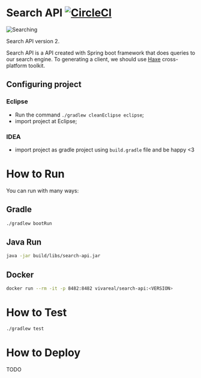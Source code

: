 # Search API [![CircleCI](https://circleci.com/gh/VivaReal/search-api/tree/master.svg?&style=shield&circle-token=ba04762cae23d66aa73b715ef66562f0928dfafb)](https://circleci.com/gh/VivaReal/search-api/tree/master)

![Searching](https://github.com/VivaReal/search-api/raw/master/src/main/resources/static/house-search.jpg "House Searching")

Search API version 2.

Search API is a API created with Spring boot framework that does queries to our search engine. To generating a client, we should use [Haxe](https://haxe.org) cross-platform toolkit.

## Configuring project

### Eclipse

- Run the command `./gradlew cleanEclipse eclipse`;
- import project at Eclipse;

### IDEA

- import project as gradle project using `build.gradle` file and be happy <3

# How to Run

You can run with many ways:

## Gradle

```sh
./gradlew bootRun
```

## Java Run

```sh
java -jar build/libs/search-api.jar
```

## Docker

```sh
docker run --rm -it -p 8482:8482 vivareal/search-api:<VERSION>
```

# How to Test

```sh
./gradlew test
```

# How to Deploy

TODO
